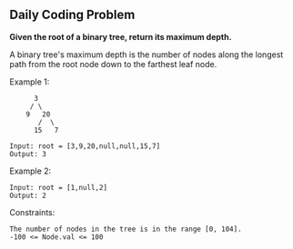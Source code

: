 ## Daily Coding Problem

**Given the root of a binary tree, return its maximum depth.**

A binary tree's maximum depth is the number of nodes along the longest path from the root node down to the farthest leaf node.

Example 1:
```
      3
     / \
    9   20
       /  \
      15   7

Input: root = [3,9,20,null,null,15,7]
Output: 3
```

Example 2:
```
Input: root = [1,null,2]
Output: 2
```

Constraints:
```
The number of nodes in the tree is in the range [0, 104].
-100 <= Node.val <= 100
```